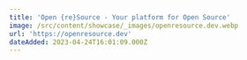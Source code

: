 ```yaml
---
title: 'Open {re}Source - Your platform for Open Source'
image: /src/content/showcase/_images/openresource.dev.webp
url: 'https://openresource.dev'
dateAdded: 2023-04-24T16:01:09.000Z
---
```


